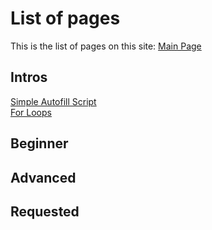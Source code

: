 # List of pages
This is the list of pages on this site:
[Main Page](https://ackreik.github.io/coding-intro/)  
## Intros

[Simple Autofill Script](https://ackreik.github.io/coding-intro/pages/simpleautofillscript)   
[For Loops](https://ackreik.github.io/coding-intro/pages/forloops)  

## Beginner

## Advanced

## Requested
